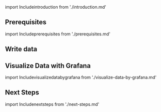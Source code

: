
import Includeintroduction from './introduction.md' 

<Includeintroduction/>

## Prerequisites

import Includeprerequisites from './prerequisites.md' 

<Includeprerequisites/>

## Write data

<InjectContent id="write-data" content={props.children}/>

## Visualize Data with Grafana
import Includevisualizedatabygrafana from './visualize-data-by-grafana.md' 

<Includevisualizedatabygrafana/>

## Next Steps

import Includenextsteps from './next-steps.md' 

<Includenextsteps/>
